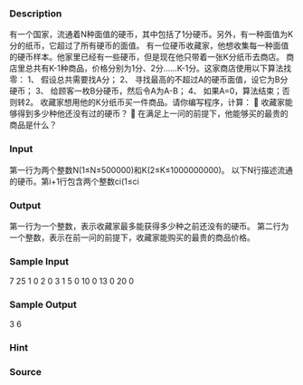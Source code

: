 
### Description
有一个国家，流通着N种面值的硬币，其中包括了1分硬币。另外，有一种面值为K分的纸币，它超过了所有硬币的面值。 
有一位硬币收藏家，他想收集每一种面值的硬币样本。他家里已经有一些硬币，但是现在他只带着一张K分纸币去商店。 
商店里总共有K-1种商品，价格分别为1分、2分……K-1分。这家商店使用以下算法找零： 
1、 假设总共需要找A分； 
2、 寻找最高的不超过A的硬币面值，设它为B分硬币； 
3、 给顾客一枚B分硬币，然后令A为A-B； 
4、 如果A=0，算法结束；否则转2。 
收藏家想用他的K分纸币买一件商品。请你编写程序，计算： 
 收藏家能够得到多少种他还没有过的硬币？ 
 在满足上一问的前提下，他能够买的最贵的商品是什么？ 

### Input
第一行为两个整数N(1≤N≤500000)和K(2≤K≤1000000000)。 
以下N行描述流通的硬币。第i+1行包含两个整数ci(1≤ci


### Output
第一行为一个整数，表示收藏家最多能获得多少种之前还没有的硬币。 
第二行为一个整数，表示在前一问的前提下，收藏家能购买的最贵的商品价格。 


### Sample Input
7 25
1 0
2 0
3 1
5 0
10 0
13 0
20 0



### Sample Output

3
6

### Hint

### Source
